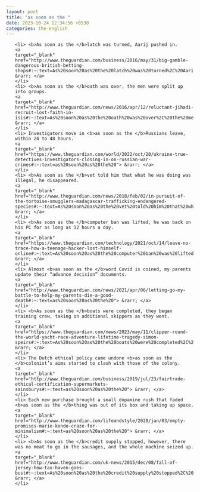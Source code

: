 ```yaml
---
layout: post
title: "as soon as the "
date: 2023-10-24 12:34:56 +0530
categories: the-english
---
```

<ol>

    <li> <b>As soon as the </b>latch was turned, Aarij pushed in.
    <a 
    target="_blank" 
    href="http://www.theguardian.com/business/2016/may/31/big-gamble-dangerous-british-betting-shops#:~:text=As%20soon%20as%20the%20latch%20was%20turned%2C%20Aarij%20pushed%20in."> &rarr; </a>
    </li>
    <li> <b>As soon as the </b>oath was over, the men were split up into groups.
    <a 
    target="_blank" 
    href="http://www.theguardian.com/news/2016/apr/12/reluctant-jihadi-recruit-lost-faith-in-isis#:~:text=As%20soon%20as%20the%20oath%20was%20over%2C%20the%20men%20were%20split%20up%20into%20groups."> &rarr; </a>
    </li>
    <li> Investigators move in <b>as soon as the </b>Russians leave, within 24 to 48 hours.
    <a 
    target="_blank" 
    href="https://www.theguardian.com/world/2022/oct/20/ukraine-true-detectives-investigators-closing-in-on-russian-war-crimes#:~:text=as%20soon%20as%20the%20"> &rarr; </a>
    </li>
    <li> <b>As soon as the </b>vet told him that what he was doing was illegal, he disappeared.
    <a 
    target="_blank" 
    href="http://www.theguardian.com/news/2018/feb/02/in-pursuit-of-the-tortoise-smugglers-madagascar-trafficking-endangered-species#:~:text=As%20soon%20as%20the%20vet%20told%20him%20that%20what%20he%20was%20doing%20was%20illegal%2C%20he%20disappeared."> &rarr; </a>
    </li>
    <li> <b>As soon as the </b>computer ban was lifted, he was back on his PC for as long as 12 hours a day.
    <a 
    target="_blank" 
    href="https://www.theguardian.com/technology/2021/oct/14/leave-no-trace-how-a-teenage-hacker-lost-himself-online#:~:text=As%20soon%20as%20the%20computer%20ban%20was%20lifted%2C%20he%20was%20back%20on%20his%20PC%20for%20as%20long%20as%2012%20hours%20a%20day."> &rarr; </a>
    </li>
    <li> Almost <b>as soon as the </b>word Covid is coined, my parents update their “advance decision” documents.
    <a 
    target="_blank" 
    href="http://www.theguardian.com/news/2021/apr/06/letting-go-my-battle-to-help-my-parents-die-a-good-death#:~:text=as%20soon%20as%20the%20"> &rarr; </a>
    </li>
    <li> <b>As soon as the </b>boats were completed, they began training crew, taking on additional skippers as they went.
    <a 
    target="_blank" 
    href="https://www.theguardian.com/news/2023/may/11/clipper-round-the-world-yacht-race-adventure-lifetime-tragedy-simon-speirs#:~:text=As%20soon%20as%20the%20boats%20were%20completed%2C%20they%20began%20training%20crew%2C%20taking%20on%20additional%20skippers%20as%20they%20went."> &rarr; </a>
    </li>
    <li> The Dutch ethical policy came undone <b>as soon as the </b>colonist’s aims started to clash with those of the colony.
    <a 
    target="_blank" 
    href="http://www.theguardian.com/business/2019/jul/23/fairtrade-ethical-certification-supermarkets-sainsburys#:~:text=as%20soon%20as%20the%20"> &rarr; </a>
    </li>
    <li> Each new purchase brought a small dopamine rush that faded <b>as soon as the </b>thing was out of its box and taking up space.
    <a 
    target="_blank" 
    href="http://www.theguardian.com/lifeandstyle/2020/jan/03/empty-promises-marie-kondo-craze-for-minimalism#:~:text=as%20soon%20as%20the%20"> &rarr; </a>
    </li>
    <li> <b>As soon as the </b>credit supply stopped, however, there was no meat to go in the sausages, and the whole machine seized up.
    <a 
    target="_blank" 
    href="http://www.theguardian.com/uk-news/2015/dec/08/fall-of-jersey-how-tax-haven-goes-bust#:~:text=As%20soon%20as%20the%20credit%20supply%20stopped%2C%20however%2C%20there%20was%20no%20meat%20to%20go%20in%20the%20sausages%2C%20and%20the%20whole%20machine%20seized%20up."> &rarr; </a>
    </li>